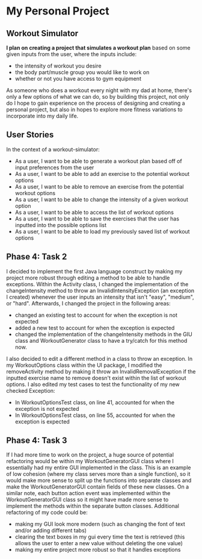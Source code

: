 # My Personal Project

## Workout Simulator

**I plan on creating a project that simulates a workout plan** based on some given inputs from the user, where
the inputs include:
- the intensity of workout you desire
- the body part/muscle group you would like to work on
- whether or not you have access to gym equipment

As someone who does a workout every night with my dad at home, there's only a few options of what we can do, so by 
building this project, not only do I hope to gain experience on the process of designing and creating a personal project, but also in hopes to
explore more fitness variations to incorporate into my daily life.
 

## User Stories

In the context of a workout-simulator:

- As a user, I want to be able to generate a workout plan based off of input preferences from the user
- As a user, I want to be able to add an exercise to the potential workout options
- As a user, I want to be able to remove an exercise from the potential workout options
- As a user, I want to be able to change the intensity of a given workout option
- As a user, I want to be able to access the list of workout options
- As a user, I want to be able to save the exercises that the user has inputted into the possible options list
- As a user, I want to be able to load my previously saved list of workout options


## Phase 4: Task 2
I decided to implement the first Java language construct by making my project more robust through editing a method
to be able to handle exceptions. Within the Activity class, I changed the implementation of the changeIntensity method
to throw an InvalidIntensityException (an exception I created) whenever the user inputs an intensity that isn't
"easy", "medium", or "hard". Afterwards, I changed the project in the following areas:
- changed an existing test to account for when the exception is not expected
- added a new test to account for when the exception is expected
- changed the implementation of the changeIntensity methods in the GIU class and WorkoutGenerator class to have a
try/catch for this method now.


I also decided to edit a different method in a class to throw an exception.
In my WorkoutOptions class within the UI package, I modified the removeActivity method by making it throw an 
InvalidRemovalException if the inputted exercise name to remove doesn't exist within the list of workout options.
I also edited my test cases to test the functionality of my new checked Exception:
- In WorkoutOptionsTest class, on line 41, accounted for when the exception is not expected
- In WorkoutOptionsTest class, on line 55, accounted for when the exception is expected

## Phase 4: Task 3

If I had more time to work on the project, a huge source of potential refactoring would be
within my WorkoutGeneratorGUI class where I essentially had my entire GUI implemented in the class.
This is an example of low cohesion (where my class serves more than a single function), so it would make more sense to 
split up the functions into separate classes and make the WorkoutGeneratorGUI contain fields of these new classes.
On a similar note, each button action event was implemented within the WorkoutGeneratorGUI class so it might have made
more sense to implement the methods within the separate button classes.
Additional refactoring of my code could be:
- making my GUI look more modern (such as changing the font of text and/or adding different tabs)
- clearing the text boxes in my gui every time the text is retrieved (this allows the user to enter a new value without
  deleting the one value)
- making my entire project more robust so that it handles exceptions 